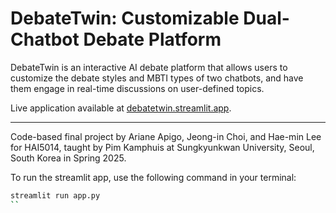 # DebateTwin: Customizable Dual-Chatbot Debate Platform

DebateTwin is an interactive AI debate platform that allows users to customize the debate styles and MBTI types of two chatbots, and have them engage in real-time discussions on user-defined topics.

Live application available at [debatetwin.streamlit.app](https://debatetwin.streamlit.app/).

---

Code-based final project by Ariane Apigo, Jeong-in Choi, and Hae-min Lee for HAI5014, taught by Pim Kamphuis at Sungkyunkwan University, Seoul, South Korea in Spring 2025.

To run the streamlit app, use the following command in your terminal:

```bash
streamlit run app.py
``
